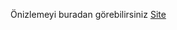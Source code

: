 Önizlemeyi buradan görebilirsiniz [Site](https://burakkalay.github.io/Kodluyoruz-FrontEnd/CSS/Odev_2/index.html)